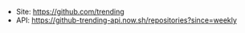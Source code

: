 * Site: https://github.com/trending
* API: https://github-trending-api.now.sh/repositories?since=weekly